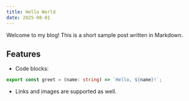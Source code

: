 ```yaml
---
title: Hello World
date: 2025-08-01
---
```


Welcome to my blog! This is a short sample post written in Markdown.

## Features

- Code blocks:

```ts
export const greet = (name: string) => `Hello, ${name}!`;
```

- Links and images are supported as well.

